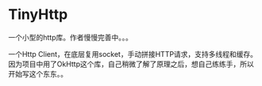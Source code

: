 # TinyHttp
一个小型的http库。作者慢慢完善中。。。

一个Http Client，在底层复用socket，手动拼接HTTP请求，支持多线程和缓存。
因为项目中用了OkHttp这个库，自己稍微了解了原理之后，想自己练练手，所以开始写这个东东。。

